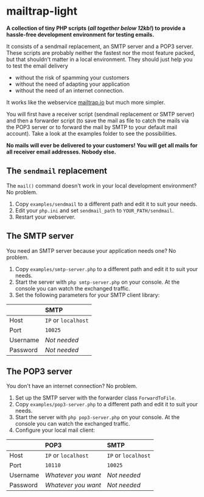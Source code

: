 # mailtrap-light
**A collection of tiny PHP scripts (_all together below 12kb!_) to provide a hassle-free development environment for testing emails.**

It consists of a sendmail replacement, an SMTP server and a POP3 server. These scripts are probably neither the fastest nor the most feature packed, but that shouldn't matter in a local environment. They should just help you to test the email delivery

* without the risk of spamming your customers
* without the need of adapting your application
* without the need of an internet connection.

It works like the webservice [mailtrap.io](https://mailtrap.io/) but much more simpler.

You will first have a receiver script (sendmail replacement or SMTP server) and then a forwarder script (to save the mail as file to catch the mails via the POP3 server or to forward the mail by SMTP to your default mail account). Take a look at the examples folder to see the possibilities.

**No mails will ever be delivered to your customers! You will get all mails for all receiver email addresses. Nobody else.**


## The `sendmail` replacement
The `mail()` command doesn't work in your local development environment? No problem.

 1. Copy `examples/sendmail` to a different path and edit it to suit your needs.
 2. Edit your `php.ini` and set `sendmail_path` to `YOUR_PATH/sendmail`.
 3. Restart your webserver.


## The SMTP server
You need an SMTP server because your application needs one? No problem.

 1. Copy `examples/smtp-server.php` to a different path and edit it to suit your needs.
 2. Start the server with `php smtp-server.php` on your console. At the console you can watch the exchanged traffic.
 3. Set the following parameters for your SMTP client library:

|         |SMTP
|---------|:--------------------
|Host     |`IP` or `localhost`
|Port     | `10025`
|Username |_Not needed_
|Password |_Not needed_


## The POP3 server
You don't have an internet connection? No problem.

 1. Set up the SMTP server with the forwarder class `ForwardToFile`.
 2. Copy `examples/pop3-server.php` to a different path and edit it to suit your needs.
 3. Start the server with `php pop3-server.php` on your console. At the console you can watch the exchanged traffic.
 4. Configure your local mail client:


|         | POP3              | SMTP
|---------|:------------------|:-------
|Host     |`IP` or `localhost`|`IP` or `localhost`
|Port     | `10110`           | `10025`
|Username |_Whatever you want_|_Not needed_
|Password |_Whatever you want_|_Not needed_

